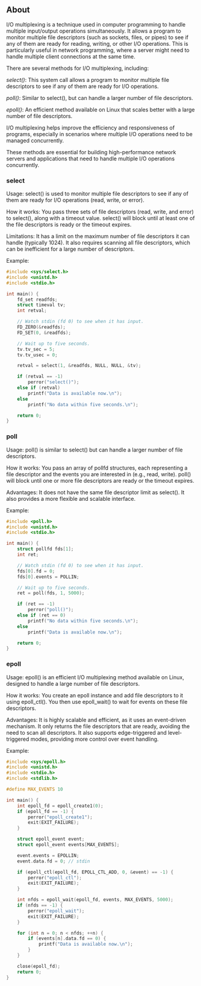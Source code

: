 ## About

I/O multiplexing is a technique used in computer programming to handle multiple input/output operations simultaneously. It allows a program to monitor multiple file descriptors (such as sockets, files, or pipes) to see if any of them are ready for reading, writing, or other I/O operations. This is particularly useful in network programming, where a server might need to handle multiple client connections at the same time.

There are several methods for I/O multiplexing, including:

*select()*: This system call allows a program to monitor multiple file descriptors to see if any of them are ready for I/O operations.

*poll()*: Similar to select(), but can handle a larger number of file descriptors.

*epoll()*: An efficient method available on Linux that scales better with a large number of file descriptors.

I/O multiplexing helps improve the efficiency and responsiveness of programs, especially in scenarios where multiple I/O operations need to be managed concurrently.

These methods are essential for building high-performance network servers and applications that need to handle multiple I/O operations concurrently.

### select

Usage: select() is used to monitor multiple file descriptors to see if any of them are ready for I/O operations (read, write, or error).

How it works: You pass three sets of file descriptors (read, write, and error) to select(), along with a timeout value. select() will block until at least one of the file descriptors is ready or the timeout expires.

Limitations: It has a limit on the maximum number of file descriptors it can handle (typically 1024). It also requires scanning all file descriptors, which can be inefficient for a large number of descriptors.

Example:

```c++
#include <sys/select.h>
#include <unistd.h>
#include <stdio.h>

int main() {
    fd_set readfds;
    struct timeval tv;
    int retval;

    // Watch stdin (fd 0) to see when it has input.
    FD_ZERO(&readfds);
    FD_SET(0, &readfds);

    // Wait up to five seconds.
    tv.tv_sec = 5;
    tv.tv_usec = 0;

    retval = select(1, &readfds, NULL, NULL, &tv);

    if (retval == -1)
        perror("select()");
    else if (retval)
        printf("Data is available now.\n");
    else
        printf("No data within five seconds.\n");

    return 0;
}
```

### poll

Usage: poll() is similar to select() but can handle a larger number of file descriptors.

How it works: You pass an array of pollfd structures, each representing a file descriptor and the events you are interested in (e.g., read, write). poll() will block until one or more file descriptors are ready or the timeout expires.

Advantages: It does not have the same file descriptor limit as select(). It also provides a more flexible and scalable interface.

Example:

```c++
#include <poll.h>
#include <unistd.h>
#include <stdio.h>

int main() {
    struct pollfd fds[1];
    int ret;

    // Watch stdin (fd 0) to see when it has input.
    fds[0].fd = 0;
    fds[0].events = POLLIN;

    // Wait up to five seconds.
    ret = poll(fds, 1, 5000);

    if (ret == -1)
        perror("poll()");
    else if (ret == 0)
        printf("No data within five seconds.\n");
    else
        printf("Data is available now.\n");

    return 0;
}

```

### epoll

Usage: epoll() is an efficient I/O multiplexing method available on Linux, designed to handle a large number of file descriptors.

How it works: You create an epoll instance and add file descriptors to it using epoll_ctl(). You then use epoll_wait() to wait for events on these file descriptors.

Advantages: It is highly scalable and efficient, as it uses an event-driven mechanism. It only returns the file descriptors that are ready, avoiding the need to scan all descriptors. It also supports edge-triggered and level-triggered modes, providing more control over event handling.

Example:

```c++
#include <sys/epoll.h>
#include <unistd.h>
#include <stdio.h>
#include <stdlib.h>

#define MAX_EVENTS 10

int main() {
    int epoll_fd = epoll_create1(0);
    if (epoll_fd == -1) {
        perror("epoll_create1");
        exit(EXIT_FAILURE);
    }

    struct epoll_event event;
    struct epoll_event events[MAX_EVENTS];

    event.events = EPOLLIN;
    event.data.fd = 0; // stdin

    if (epoll_ctl(epoll_fd, EPOLL_CTL_ADD, 0, &event) == -1) {
        perror("epoll_ctl");
        exit(EXIT_FAILURE);
    }

    int nfds = epoll_wait(epoll_fd, events, MAX_EVENTS, 5000);
    if (nfds == -1) {
        perror("epoll_wait");
        exit(EXIT_FAILURE);
    }

    for (int n = 0; n < nfds; ++n) {
        if (events[n].data.fd == 0) {
            printf("Data is available now.\n");
        }
    }

    close(epoll_fd);
    return 0;
}

```
